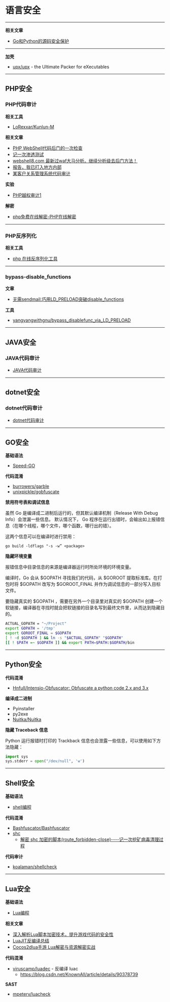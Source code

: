 # 语言安全

---

**相关文章**
- [Go和Python的源码安全保护](https://ichxxx.cn/2021/01/06/code_protection_in_go_and_python/)

---

**加壳**
- [upx/upx](https://github.com/upx/upx) - the Ultimate Packer for eXecutables

---

## PHP安全

### PHP代码审计

**相关工具**
- [LoRexxar/Kunlun-M](https://github.com/LoRexxar/Kunlun-M)

**相关文章**
- [PHP WebShell代码后门的一次检查](https://www.freebuf.com/articles/web/182156.html)
- [记一次渗透测试](https://www.t00ls.net/articles-58440.html)
- [webshell8.com 最新过waf大马分析。继续分析级去后门方法！](https://www.t00ls.net/thread-44654-1-1.html)
- [报告，我已打入地方内部](https://mp.weixin.qq.com/s/OCGgWAbpWgrrj_UPmGvYLQ)
- [某客户关系管理系统代码审计](https://mp.weixin.qq.com/s/wMvYqcFqy4BGDLh42C5JYg)

**实验**
- [PHP越权审计1](./PHP安全/PHP越权审计1.md)

**解密**
- [php免费在线解密-PHP在线解密](http://dezend.qiling.org/free.html)

---

### PHP反序列化

**相关工具**
- [php 在线反序列化工具](https://www.w3cschool.cn/tools/index?name=unserialize)

---

### bypass-disable_functions

**文章**
- [无需sendmail:巧用LD_PRELOAD突破disable_functions](https://www.freebuf.com/articles/web/192052.html)

**工具**
- [yangyangwithgnu/bypass_disablefunc_via_LD_PRELOAD](https://github.com/yangyangwithgnu/bypass_disablefunc_via_LD_PRELOAD)

---

## JAVA安全

### JAVA代码审计

- [JAVA代码审计](./JAVA代码审计.md)

---

## dotnet安全

### dotnet代码审计

- [dotnet代码审计](./dotnet代码审计.md)

---

## GO安全

**基础语法**
- [Speed-GO](../../../Develop/Golang/Speed-GO.md)

**代码混淆**
- [burrowers/garble](https://github.com/burrowers/garble)
- [unixpickle/gobfuscate](https://github.com/unixpickle/gobfuscate)

**禁用符号表和调试信息**

虽然 Go 是编译成二进制后运行的，但其默认编译机制（Release With Debug Info）会泄漏一些信息。
默认情况下， Go 程序在运行出错时，会输出如上报错信息（在哪个线程，哪个文件，哪个函数，哪行出的错）。

这两个信息可以在编译时进行禁用：
```
go build -ldflags "-s -w” <package>
```

**隐藏环境变量**

报错信息中目录信息的来源是编译器运行时所处环境的环境变量。

编译时，Go 会从 $GOPATH 寻找我们的代码，从 $GOROOT 提取标准库。在打包时将 $GOPATH 改写为 $GOROOT_FINAL 并作为调试信息的一部分写入目标文件。

要隐藏真实的 $GOPATH ，需要在另外一个目录里对真实的 $GOPATH 创建一个软链接，编译器在寻找时就会把软链接的目录名写到最终文件里，从而达到隐藏目的。
```bash
ACTUAL_GOPATH = "~/Project"
export GOPATH = '/tmp'
export GOROOT_FINAL = $GOPATH
[ ! -d $GOPATH ] && ln -s "$ACTUAL_GOPATH" "$GOPATH"
[[ ! $PATH =~ $GOPATH ]] && export PATH=$PATH:$GOPATH/bin
```

---

## Python安全

**代码混淆**
- [Hnfull/Intensio-Obfuscator: Obfuscate a python code 2.x and 3.x](https://github.com/Hnfull/Intensio-Obfuscator)

**编译成二进制**
- Pyinstaller
- py2exe
- [Nuitka/Nuitka](https://github.com/Nuitka/Nuitka)

**隐藏 Traceback 信息**

Python 运行报错时打印的 Trackback 信息也会泄露一些信息，可以使用如下方法隐藏：
```py
import sys
sys.stderr = open("/dev/null", 'w')
```

---

## Shell安全

**基础语法**
- [shell编程](../../../Integrated/Linux/笔记/shell编程.md)

**代码混淆**
- [Bashfuscator/Bashfuscator](https://github.com/Bashfuscator/Bashfuscator)
- [shc](https://github.com/neurobin/shc)
    - [解密 shc 加密的脚本(route_forbidden-close)----记一次挖矿病毒清理过程](https://zhuanlan.zhihu.com/p/387469244)

**代码审计**
- [koalaman/shellcheck](https://github.com/koalaman/shellcheck)

---

## Lua安全

**基础语法**
- [Lua编程](../../../Develop/Lua/Lua.md)

**相关文章**
- [深入解析Lua脚本加密技术，提升游戏代码的安全性](https://dun.163.com/news/p/ab38146da80b4a6a9b689729f62ce1ea)
- [LuaJIT反编译总结](https://www.freebuf.com/column/177810.html)
- [Cocos2dlua手游 Lua解密与资源解密实战](https://bbs.pediy.com/thread-268574.htm)

**代码混淆**
- [viruscamp/luadec](https://github.com/viruscamp/luadec) - 反编译 luac
    - https://blog.csdn.net/KnownAll/article/details/90378739

**SAST**
- [mpeterv/luacheck](https://github.com/mpeterv/luacheck)

